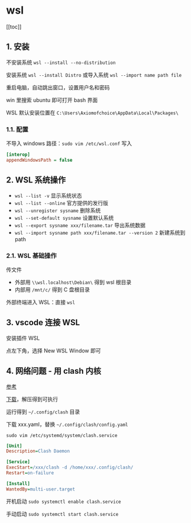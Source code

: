 # wsl

[[toc]]

## 1. 安装

不安装系统 `wsl --install --no-distribution`

安装系统 `wsl --install Distro` 或导入系统 `wsl --import name path file`

重启电脑，自动跳出窗口，设置用户名和密码

win 里搜索 ubuntu 即可打开 bash 界面

WSL 默认安装位置在 `C:\Users\Axiomofchoice\AppData\Local\Packages\`

### 1.1. 配置

不导入 windows 路径：`sudo vim /etc/wsl.conf` 写入

```ini
[interop]
appendWindowsPath = false
```

## 2. WSL 系统操作

- `wsl --list -v` 显示系统状态
- `wsl --list --online` 官方提供的发行版
- `wsl --unregister sysname` 删除系统
- `wsl --set-default sysname` 设置默认系统
- `wsl --export sysname xxx/filename.tar` 导出系统数据
- `wsl --import sysname path xxx/filename.tar --version 2` 新建系统到 path

### 2.1. WSL 基础操作

传文件

- 外部用 `\\wsl.localhost\Debian\` 得到 wsl 根目录
- 内部用 `/mnt/c/` 得到 C 盘根目录

外部终端进入 WSL：直接 `wsl`

## 3. vscode 连接 WSL

安装插件 WSL

点左下角，选择 New WSL Window 即可

## 4. 网络问题 - 用 clash 内核

[参考](https://docs.gtk.pw/contents/linux/clash-cli.html)

[下载](https://github.com/netboy1024/clash/releases)，解压得到可执行

运行得到 `~/.config/clash` 目录

下载 xxx.yaml，替换 `~/.config/clash/config.yaml`

`sudo vim /etc/systemd/system/clash.service`

```ini
[Unit]
Description=Clash Daemon

[Service]
ExecStart=/xxx/clash -d /home/xxx/.config/clash/
Restart=on-failure

[Install]
WantedBy=multi-user.target
```

开机启动 `sudo systemctl enable clash.service`

手动启动 `sudo systemctl start clash.service`
